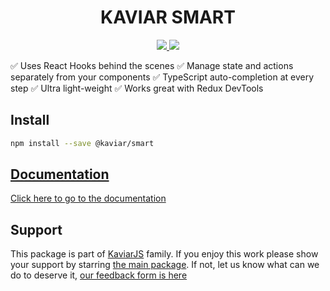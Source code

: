 <h1 align="center">KAVIAR SMART</h1>

<p align="center">
  <a href="https://travis-ci.org/kaviarjs/smart">
    <img src="https://api.travis-ci.org/kaviarjs/smart.svg?branch=master" />
  </a>
  <a href="https://coveralls.io/github/kaviarjs/smart?branch=master">
    <img src="https://coveralls.io/repos/github/kaviarjs/smart/smart.svg?branch=master" />
  </a>
</p>

✅ Uses React Hooks behind the scenes
✅ Manage state and actions separately from your components
✅ TypeScript auto-completion at every step
✅ Ultra light-weight
✅ Works great with Redux DevTools

## Install

```bash
npm install --save @kaviar/smart
```

## [Documentation](./DOCUMENTATION.md)

[Click here to go to the documentation](./DOCUMENTATION.md)

## Support

This package is part of [KaviarJS](https://www.kaviarjs.com) family. If you enjoy this work please show your support by starring [the main package](https://github.com/kaviarjs/kaviar). If not, let us know what can we do to deserve it, [our feedback form is here](https://forms.gle/DTMg5Urgqey9QqLFA)
